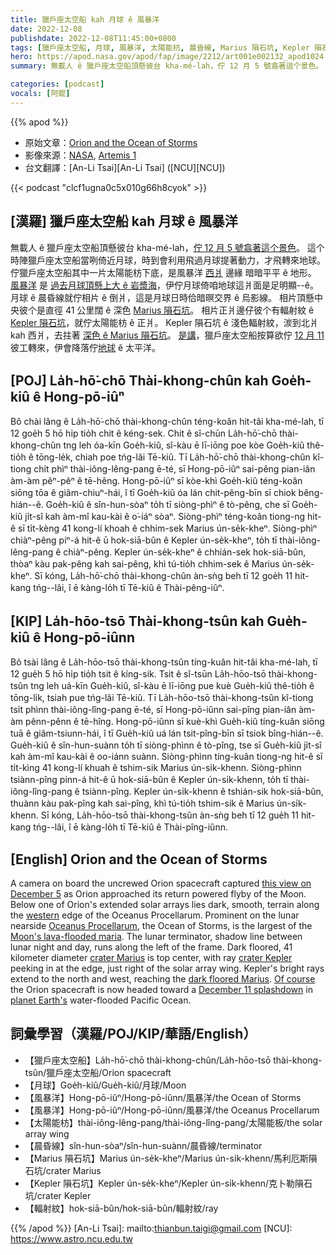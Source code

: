```yaml
---
title: 獵戶座太空船 kah 月球 ê 風暴洋
date: 2022-12-08
publishdate: 2022-12-08T11:45:00+0800
tags: [獵戶座太空船, 月球, 風暴洋, 太陽能枋, 晨昏線, Marius 隕石坑, Kepler 隕石坑, 輻射紋]
hero: https://apod.nasa.gov/apod/fap/image/2212/art001e002132_apod1024.jpg
summary: 無載人 ê 獵戶座太空船頂懸彼台 kha-mé-lah，佇 12 月 5 號翕著這个景色。

categories: [podcast]
vocals: [阿錕]
---
```


{{% apod %}}

- 原始文章：[Orion and the Ocean of Storms](https://apod.nasa.gov/apod/ap221208.html)
- 影像來源：[NASA](https://www.nasa.gov/), [Artemis 1](https://www.nasa.gov/artemis-1)
- 台文翻譯：[An-Li Tsai][An-Li Tsai] ([NCU][NCU])

{{< podcast "clcf1ugna0c5x010g66h8cyok" >}}

## [漢羅] 獵戶座太空船 kah 月球 ê 風暴洋
無載人 ê 獵戶座太空船頂懸彼台 kha-mé-lah，[佇 12 月 5 號翕著這个景色][this view on December 5]。
這个時陣獵戶座太空船當咧倚近月球，時到會利用飛過月球提著動力，才飛轉來地球。
佇獵戶座太空船其中一片太陽能枋下底，是風暴洋 [西爿][western t] 邊緣 暗暗平平 ê 地形。
[風暴洋][Oceanus Procellarum] 是 [過去月球頂懸上大 ê 岩漿海][Moon's lava-flooded maria]，伊佇月球倚咱地球這爿面是足明顯--ê。
月球 ê 晨昏線就佇相片 ê 倒爿，這是月球日時佮暗暝交界 ê 烏影線。
相片頂懸中央彼个是直徑 41 公里闊 ê 深色 [Marius 隕石坑][crater Marius]。
相片正爿邊仔彼个有輻射紋 ê [Kepler 隕石坑][crater Kepler]，就佇太陽能枋 ê 正爿。
Kepler 隕石坑 ê 淺色輻射紋，湠到北爿 kah 西爿，去拄著 [深色 ê Marius 隕石坑][dark floored Marius]。
[是講][Of course]，獵戶座太空船按算欲佇 [12 月 11][December 11 splashdown] 彼工轉來，伊會降落佇[地球][planet Earth's] ê 太平洋。


## [POJ] La̍h-hō͘-chō Thài-khong-chûn kah Goe̍h-kiû ê Hong-pō-iûⁿ
Bô chài lâng ê La̍h-hō͘-chō thài-khong-chûn téng-koân hit-tâi kha-mé-lah, tī 12 goe̍h 5 hō hi̍p tio̍h chit ê kéng-sek.
Chit ê sî-chūn La̍h-hō͘-chō thài-khong-chûn tng leh óa-kīn Goe̍h-kiû, sî-kàu ē lī-iōng poe kòe Goe̍h-kiû thê-tio̍h ê tōng-le̍k, chiah poe tńg-lâi Tē-kiû.
Tī La̍h-hō͘-chō thài-khong-chûn kî-tiong chi̍t phìⁿ thài-iông-lêng-pang ē-té, sī Hong-pō-iûⁿ sai-pêng pian-iân àm-àm pêⁿ-pêⁿ ê tē-hêng.
Hong-pō-iûⁿ sī kòe-khì Goe̍h-kiû téng-koân siōng tōa ê giâm-chiuⁿ-hái, î tī Goe̍h-kiû óa lán chit-pêng-bīn sī chiok bêng-hián--ê.
Goe̍h-kiû ê sîn-hun-sòaⁿ to̍h tī siòng-phìⁿ ê tò-pêng, che sī Goe̍h-kiû ji̍t-sî kah àm-mî kau-kài ê o͘-iáⁿ sòaⁿ.
Siòng-phìⁿ téng-koân tiong-ng hit-ê sī ti̍t-kèng 41 kong-lí khoah ê chhim-sek Marius ún-se̍k-kheⁿ.
Siòng-phìⁿ chiàⁿ-pêng piⁿ-á hit-ê ū hok-siā-bûn ê Kepler ún-se̍k-kheⁿ, to̍h tī thài-iông-lêng-pang ê chiàⁿ-pêng.
Kepler ún-se̍k-kheⁿ ê chhián-sek hok-siā-bûn, thòaⁿ kàu pak-pêng kah sai-pêng, khì tú-tio̍h chhim-sek ê Marius ún-se̍k-kheⁿ.
Sī kóng, La̍h-hō͘-chō thài-khong-chûn àn-sǹg beh tī 12 goe̍h 11 hit-kang tńg--lâi, î ē kàng-lo̍h tī Tē-kiû ê Thài-pêng-iûⁿ.

## [KIP] La̍h-hōo-tsō Thài-khong-tsûn kah Gue̍h-kiû ê Hong-pō-iûnn
Bô tsài lâng ê La̍h-hōo-tsō thài-khong-tsûn tíng-kuân hit-tâi kha-mé-lah, tī 12 gue̍h 5 hō hi̍p tio̍h tsit ê kíng-sik.
Tsit ê sî-tsūn La̍h-hōo-tsō thài-khong-tsûn tng leh uá-kīn Gue̍h-kiû, sî-kàu ē lī-iōng pue kuè Gue̍h-kiû thê-tio̍h ê tōng-li̍k, tsiah pue tńg-lâi Tē-kiû.
Tī La̍h-hōo-tsō thài-khong-tsûn kî-tiong tsi̍t phìnn thài-iông-lîng-pang ē-té, sī Hong-pō-iûnn sai-pîng pian-iân àm-àm pênn-pênn ê tē-hîng.
Hong-pō-iûnn sī kuè-khì Gue̍h-kiû tíng-kuân siōng tuā ê giâm-tsiunn-hái, î tī Gue̍h-kiû uá lán tsit-pîng-bīn sī tsiok bîng-hián--ê.
Gue̍h-kiû ê sîn-hun-suànn to̍h tī siòng-phìnn ê tò-pîng, tse sī Gue̍h-kiû ji̍t-sî kah àm-mî kau-kài ê oo-iánn suànn.
Siòng-phìnn tíng-kuân tiong-ng hit-ê sī ti̍t-kìng 41 kong-lí khuah ê tshim-sik Marius ún-si̍k-khenn.
Siòng-phìnn tsiànn-pîng pinn-á hit-ê ū hok-siā-bûn ê Kepler ún-si̍k-khenn, to̍h tī thài-iông-lîng-pang ê tsiànn-pîng.
Kepler ún-si̍k-khenn ê tshián-sik hok-siā-bûn, thuànn kàu pak-pîng kah sai-pîng, khì tú-tio̍h tshim-sik ê Marius ún-si̍k-khenn.
Sī kóng, La̍h-hōo-tsō thài-khong-tsûn àn-sǹg beh tī 12 gue̍h 11 hit-kang tńg--lâi, î ē kàng-lo̍h tī Tē-kiû ê Thài-pîng-iûnn.

## [English] Orion and the Ocean of Storms
A camera on board the uncrewed Orion spacecraft captured [this view on December 5][this view on December 5] as Orion approached its return powered flyby of the Moon.
Below one of Orion's extended solar arrays lies dark, smooth, terrain along the [western][western e] edge of the Oceanus Procellarum.
Prominent on the lunar nearside [Oceanus Procellarum][Oceanus Procellarum], the Ocean of Storms, is the largest of the [Moon's lava-flooded maria][Moon's lava-flooded maria].
The lunar terminator, shadow line between lunar night and day, runs along the left of the frame.
Dark floored, 41 kilometer diameter [crater Marius][crater Marius] is top center, with ray [crater Kepler][crater Kepler] peeking in at the edge, just right of the solar array wing.
Kepler's bright rays extend to the north and west, reaching the [dark floored Marius][dark floored Marius].
[Of course][Of course] the Orion spacecraft is now headed toward a [December 11 splashdown][December 11 splashdown] in [planet Earth's][planet Earth's] water-flooded Pacific Ocean.

## 詞彙學習（漢羅/POJ/KIP/華語/English）
- 【獵戶座太空船】La̍h-hō͘-chō thài-khong-chûn/La̍h-hōo-tsō thài-khong-tsûn/獵戶座太空船/Orion spacecraft
- 【月球】Goe̍h-kiû/Gue̍h-kiû/月球/Moon
- 【風暴洋】Hong-pō-iûⁿ/Hong-pō-iûnn/風暴洋/the Ocean of Storms
- 【風暴洋】Hong-pō-iûⁿ/Hong-pō-iûnn/風暴洋/the Oceanus Procellarum
- 【太陽能枋】thài-iông-lêng-pang/thài-iông-lîng-pang/太陽能板/the solar array wing
- 【晨昏線】sîn-hun-sòaⁿ/sîn-hun-suànn/晨昏線/terminator
- 【Marius 隕石坑】Marius ún-se̍k-kheⁿ/Marius ún-si̍k-khenn/馬利厄斯隕石坑/crater Marius
- 【Kepler 隕石坑】Kepler ún-se̍k-kheⁿ/Kepler ún-si̍k-khenn/克卜勒隕石坑/crater Kepler
- 【輻射紋】hok-siā-bûn/hok-siā-bûn/輻射紋/ray


{{% /apod %}}
[An-Li Tsai]: mailto:thianbun.taigi@gmail.com
[NCU]: https://www.astro.ncu.edu.tw

[copyright]: https://apod.nasa.gov/apod/fap/lib/about_apod.html#srapply
[License]: https://creativecommons.org/licenses/by/2.0/


[this view on December 5]:https://flickr.com/photos/nasa2explore/52547306790/in/album-72177720303788800/
[western e]:https://apod.nasa.gov/apod/ap220128.html
[western t]:https://apod.tw/daily/20220128/
[Oceanus Procellarum]:https://earthsky.org/space/new-ideas-about-origin-of-lunar-ocean-of-storms/
[Moon's lava-flooded maria]:https://en.wikipedia.org/wiki/Lunar_mare
[crater Marius]:https://en.wikipedia.org/wiki/Marius_(crater)
[crater Kepler]:https://en.wikipedia.org/wiki/Kepler_(lunar_crater)
[dark floored Marius]:https://science.nasa.gov/marius-hills-and-hole-moon
[Of course]:https://blogs.nasa.gov/artemis/
[December 11 splashdown]:https://www.nasa.gov/press-release/nasa-sets-coverage-of-orion-s-historic-moon-mission-return-splashdown
[planet Earth's]:https://www.nasa.gov/image-feature/apollo-17-astronauts-capture-iconic-blue-marble-50-years-ago
